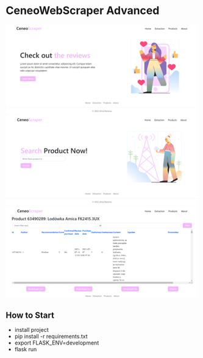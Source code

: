 # CeneoWebScraper Advanced
![Home](https://github.com/urnotrme/CeneoWebScraper_Advanced/blob/main/app/static/img/readme_main.png)
![Search](https://github.com/urnotrme/CeneoWebScraper_Advanced/blob/main/app/static/img/readme_search.png)
![Opinions](https://github.com/urnotrme/CeneoWebScraper_Advanced/blob/main/app/static/img/readme_opinions.png)

## How to Start
- install project
- pip install -r requirements.txt
- export FLASK_ENV=development
- flask run